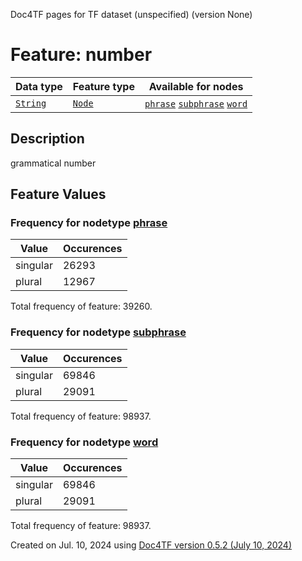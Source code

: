 Doc4TF pages for TF dataset (unspecified) (version None)
# Feature: number
Data type|Feature type|Available for nodes
---|---|---
[`String`](featuresbydatatype.md#string)|[`Node`](featuresbytype.md#node)| [`phrase`](featuresbynodetype.md#phrase)  [`subphrase`](featuresbynodetype.md#subphrase)  [`word`](featuresbynodetype.md#word) 
## Description
grammatical number
## Feature Values
### Frequency for nodetype [phrase](featuresbynodetype.md#phrase)
Value|Occurences
---|---
singular|26293
plural|12967

Total frequency of feature: 39260.
 ### Frequency for nodetype [subphrase](featuresbynodetype.md#subphrase)
Value|Occurences
---|---
singular|69846
plural|29091

Total frequency of feature: 98937.
 ### Frequency for nodetype [word](featuresbynodetype.md#word)
Value|Occurences
---|---
singular|69846
plural|29091

Total frequency of feature: 98937.
  

Created on Jul. 10, 2024 using [Doc4TF version 0.5.2 (July 10, 2024)](https://github.com/tonyjurg/Doc4TF/blob/main/CreateFeatureDoc.ipynb) 